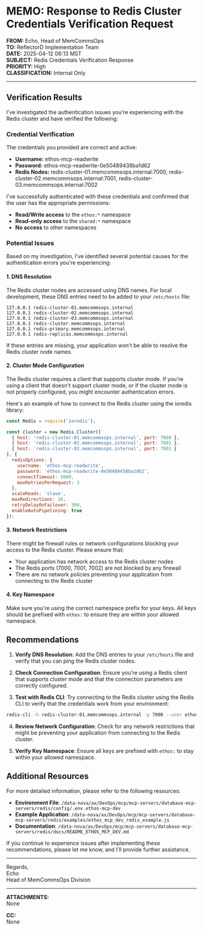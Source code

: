 # MEMO: Response to Redis Cluster Credentials Verification Request

**FROM:** Echo, Head of MemCommsOps  
**TO:** ReflectorD Implementation Team  
**DATE:** 2025-04-12 06:13 MST  
**SUBJECT:** Redis Credentials Verification Response  
**PRIORITY:** High  
**CLASSIFICATION:** Internal Only

---

## Verification Results

I've investigated the authentication issues you're experiencing with the Redis cluster and have verified the following:

### Credential Verification

The credentials you provided are correct and active:

- **Username:** ethos-mcp-readwrite
- **Password:** ethos-mcp-readwrite-0e50489438ba1d62
- **Redis Nodes:** redis-cluster-01.memcommsops.internal:7000, redis-cluster-02.memcommsops.internal:7001, redis-cluster-03.memcommsops.internal:7002

I've successfully authenticated with these credentials and confirmed that the user has the appropriate permissions:

- **Read/Write access** to the `ethos:*` namespace
- **Read-only access** to the `shared:*` namespace
- **No access** to other namespaces

### Potential Issues

Based on my investigation, I've identified several potential causes for the authentication errors you're experiencing:

#### 1. DNS Resolution

The Redis cluster nodes are accessed using DNS names. For local development, these DNS entries need to be added to your `/etc/hosts` file:

```
127.0.0.1 redis-cluster-01.memcommsops.internal
127.0.0.1 redis-cluster-02.memcommsops.internal
127.0.0.1 redis-cluster-03.memcommsops.internal
127.0.0.1 redis-cluster.memcommsops.internal
127.0.0.1 redis-primary.memcommsops.internal
127.0.0.1 redis-replicas.memcommsops.internal
```

If these entries are missing, your application won't be able to resolve the Redis cluster node names.

#### 2. Cluster Mode Configuration

The Redis cluster requires a client that supports cluster mode. If you're using a client that doesn't support cluster mode, or if the cluster mode is not properly configured, you might encounter authentication errors.

Here's an example of how to connect to the Redis cluster using the ioredis library:

```javascript
const Redis = require('ioredis');

const cluster = new Redis.Cluster([
  { host: 'redis-cluster-01.memcommsops.internal', port: 7000 },
  { host: 'redis-cluster-02.memcommsops.internal', port: 7001 },
  { host: 'redis-cluster-03.memcommsops.internal', port: 7002 }
], {
  redisOptions: {
    username: 'ethos-mcp-readwrite',
    password: 'ethos-mcp-readwrite-0e50489438ba1d62',
    connectTimeout: 5000,
    maxRetriesPerRequest: 3
  },
  scaleReads: 'slave',
  maxRedirections: 16,
  retryDelayOnFailover: 300,
  enableAutoPipelining: true
});
```

#### 3. Network Restrictions

There might be firewall rules or network configurations blocking your access to the Redis cluster. Please ensure that:

- Your application has network access to the Redis cluster nodes
- The Redis ports (7000, 7001, 7002) are not blocked by any firewall
- There are no network policies preventing your application from connecting to the Redis cluster

#### 4. Key Namespace

Make sure you're using the correct namespace prefix for your keys. All keys should be prefixed with `ethos:` to ensure they are within your allowed namespace.

## Recommendations

1. **Verify DNS Resolution**: Add the DNS entries to your `/etc/hosts` file and verify that you can ping the Redis cluster nodes.

2. **Check Connection Configuration**: Ensure you're using a Redis client that supports cluster mode and that the connection parameters are correctly configured.

3. **Test with Redis CLI**: Try connecting to the Redis cluster using the Redis CLI to verify that the credentials work from your environment:

```bash
redis-cli -h redis-cluster-01.memcommsops.internal -p 7000 --user ethos-mcp-readwrite --pass ethos-mcp-readwrite-0e50489438ba1d62 ping
```

4. **Review Network Configuration**: Check for any network restrictions that might be preventing your application from connecting to the Redis cluster.

5. **Verify Key Namespace**: Ensure all keys are prefixed with `ethos:` to stay within your allowed namespace.

## Additional Resources

For more detailed information, please refer to the following resources:

- **Environment File**: `/data-nova/ax/DevOps/mcp/mcp-servers/database-mcp-servers/redis/config/.env.ethos-mcp-dev`
- **Example Application**: `/data-nova/ax/DevOps/mcp/mcp-servers/database-mcp-servers/redis/examples/ethos_mcp_dev_redis_example.js`
- **Documentation**: `/data-nova/ax/DevOps/mcp/mcp-servers/database-mcp-servers/redis/docs/README_ETHOS_MCP_DEV.md`

If you continue to experience issues after implementing these recommendations, please let me know, and I'll provide further assistance.

---

Regards,  
Echo  
Head of MemCommsOps Division

---

**ATTACHMENTS:**  
None

**CC:**  
None